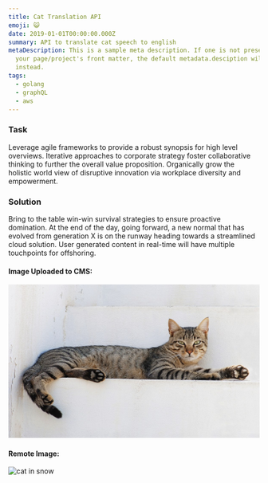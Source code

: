 ```yaml
---
title: Cat Translation API
emoji: 😺
date: 2019-01-01T00:00:00.000Z
summary: API to translate cat speech to english
metaDescription: This is a sample meta description. If one is not present in
  your page/project's front matter, the default metadata.desciption will be used
  instead.
tags:
  - golang
  - graphQL
  - aws
---
```

### Task

Leverage agile frameworks to provide a robust synopsis for high level overviews. Iterative approaches to corporate strategy foster collaborative thinking to further the overall value proposition. Organically grow the holistic world view of disruptive innovation via workplace diversity and empowerment.

### Solution

Bring to the table win-win survival strategies to ensure proactive domination. At the end of the day, going forward, a new normal that has evolved from generation X is on the runway heading towards a streamlined cloud solution. User generated content in real-time will have multiple touchpoints for offshoring.

#### I﻿mage Uploaded to CMS:

![cat relaxing](/src/assets/img/1177px-cat_august_2010-4.jpg)

#### Remote Image:

![cat in snow](https://upload.wikimedia.org/wikipedia/commons/b/b6/Felis_catus-cat_on_snow.jpg)